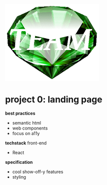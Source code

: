 ![a greem gemstone with the word team carved out of it. team emerald.](/images/emerald.png)

# project 0: landing page

**best practices**

- semantic html
- web components
- focus on a11y

**techstack**
front-end
- React

**specification**
- cool show-off-y features
- styling
